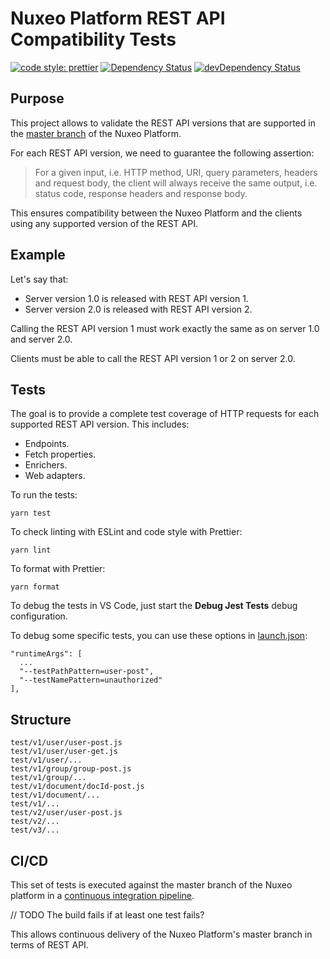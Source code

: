 # Nuxeo Platform REST API Compatibility Tests

[![code style: prettier](https://img.shields.io/badge/code_style-prettier-ff69b4.svg?style=flat-square)](https://github.com/prettier/prettier)
[![Dependency Status](https://img.shields.io/david/nuxeo/rest-api-compatibility-tests.svg?style=flat-square)](https://david-dm.org/nuxeo/rest-api-compatibility-tests) [![devDependency Status](https://img.shields.io/david/dev/nuxeo/rest-api-compatibility-tests.svg?style=flat-square)](https://david-dm.org/nuxeo/rest-api-compatibility-tests#info=devDependencies)

## Purpose

This project allows to validate the REST API versions that are supported in the [master branch](https://github.com/nuxeo/nuxeo) of the Nuxeo Platform.

For each REST API version, we need to guarantee the following assertion:

> For a given input, i.e. HTTP method, URI, query parameters, headers and request body, the client will always receive the same output, i.e. status code, response headers and response body.

This ensures compatibility between the Nuxeo Platform and the clients using any supported version of the REST API.

## Example

Let's say that:

- Server version 1.0 is released with REST API version 1.
- Server version 2.0 is released with REST API version 2.

Calling the REST API version 1 must work exactly the same as on server 1.0 and server 2.0.

Clients must be able to call the REST API version 1 or 2 on server 2.0.

## Tests

The goal is to provide a complete test coverage of HTTP requests for each supported REST API version. This includes:

- Endpoints.
- Fetch properties.
- Enrichers.
- Web adapters.

To run the tests:

```
yarn test
```

To check linting with ESLint and code style with Prettier:

```
yarn lint
```

To format with Prettier:

```
yarn format
```

To debug the tests in VS Code, just start the **Debug Jest Tests** debug configuration.

To debug some specific tests, you can use these options in [launch.json](.vscode/launch.json):

```
"runtimeArgs": [
  ...
  "--testPathPattern=user-post",
  "--testNamePattern=unauthorized"
],
```

## Structure

```
test/v1/user/user-post.js
test/v1/user/user-get.js
test/v1/user/...
test/v1/group/group-post.js
test/v1/group/...
test/v1/document/docId-post.js
test/v1/document/...
test/v1/...
test/v2/user/user-post.js
test/v2/...
test/v3/...
```

## CI/CD

This set of tests is executed against the master branch of the Nuxeo platform in a [continuous integration pipeline](#TODO).

// TODO
The build fails if at least one test fails?

This allows continuous delivery of the Nuxeo Platform's master branch in terms of REST API.
